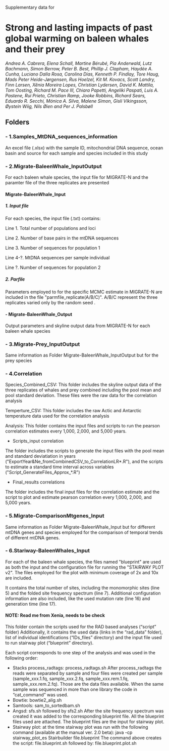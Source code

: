 Supplementary data for
# Strong and lasting impacts of past global warming on baleen whales and their prey

*Andrea A. Cabrera, Elena Schall, Martine Bérubé, Pia Anderwald, Lutz Bachmann, Simon Berrow, Peter B. Best, Phillip J. Clapham, Haydée A. Cunha, Luciano Dalla Rosa, Carolina Dias, Kenneth P. Findlay, Tore Haug, Mads Peter Heide-Jørgensen, Rus Hoelzel, Kit M. Kovacs, Scott Landry, Finn Larsen, Xênia Moreira Lopes, Christian Lydersen, David K. Mattila, Tom Oosting, Richard M. Pace III, Chiara Papetti, Angeliki Paspati, Luis A. Pastene, Rui Prieto, Christian Ramp, Jooke Robbins, Richard Sears, Eduardo R. Secchi, Mónica A. Silva, Malene Simon, Gísli Víkingsson, Øystein Wiig, Nils Øien and Per J. Palsbøll* 



## Folders
### - 1.Samples_MtDNA_sequences_information
	
An excel file (.xlsx) with the sample ID, mitochondrial DNA sequence, ocean basin and source for each sample and species included in this study
	
### - 2.Migrate-BaleenWhale_InputOutput
	
For each baleen whale species, the input file for MIGRATE-N and the paramter file of the three replicates are presented
	
#### Migrate-BaleenWhale_Input 

##### 1. Input file
For each species, the input file (.txt) contains:

Line 1. Total number of populations and loci

Line 2. Number of base pairs in the mtDNA sequences

Line 3. Number of sequences for population 1

Line 4-?. MtDNA sequences per sample individual

Line ?. Number of sequences for population 2
	
	
##### 2. Parfile
Parameters employed to for the specific MCMC estimate in MIGRATE-N are included
in the file "parmfile_replicate(A/B/C)". A/B/C represent the three replicates varied only by the random seed .

#### - Migrate-BaleenWhale_Output

Output parameters and skyline output data from MIGRATE-N for each baleen whale species


### - 3.Migrate-Prey_InputOutput

Same information as Folder Migrate-BaleenWhale_InputOutput but for the prey species 
	
### - 4.Correlation

Species_Combined_CSV: This folder includes the skyline output data of the three replicates of whales and prey combined
including the pool mean and pool standard deviation. 
These files were the raw data for the correlation analysis

Temperture_CSV: This folder includes the raw Actic and Antarctic temperature data used for the correlation analysis

Analysis: This folder contains the input files and scripts to run the pearson correlation estimates every 1,000, 2,000, and 5,000 years. 

- Scripts_input correlation

The folder includes the scripts to generate the input files with the pool mean and standard deviatiation in years 
("ExportYear&Ne_fromCombinedCSV_to_CorrelationLR*.R"),
and the scripts to estimate a standard time interval across variables
("Script_GenerateFiles_Approx_*.R")

- Final_results correlations

The folder includes the final input files for the correlation estimate and the script to plot and estimate pearson correlation every 1,000, 2,000, and 5,000 years.


### - 5.Migrate-ComparisonMtgenes_Input

Same information as Folder Migrate-BaleenWhale_Input but for different mtDNA genes and species 
employed for the comparison of temporal trends of different mtDNA genes.


### - 6.Stariway-BaleenWhales_Input

For each of the baleen whale species, the files named "blueprint" are used as both the input and the configuration file for running the "STAIRWAY PLOT v2". The files employed for the plot with minimum coverage of 2x and 10x are included. 

It contains the total number of sites, including the monomorphic sites (line 5) and the folded site frequency spectrum (line 7).
Additional configuration information are also included, like the used mutation rate (line 16) and generation time (line 17).

#### NOTE: Read me from Xenia, needs to be check
This folder contain the scripts used for the RAD based analyses (“script” folder)
Additionally, it contains the used data (links in the “rad_data” folder), list of individual identifications (“IDs_files” directory) and the input file used to run stairway plot (“blueprint” directory). 

Each script corresponds to one step of the analysis and was used in the following order:
- Stacks process_radtags: process_radtags.sh
After process_radtags the reads were separated by sample and four files were created per sample (sample_xxx.1.fq, sample_xxx.2.fq, sample_xxx.rem.1.fq, sample_xxx.rem.2.fq). Those are the data files available.
When the same sample was sequenced in more than one library the code in “cat_command” was used.
- Bowtie: bowtie2_alig.sh
- Samtools: sam_to_sortedbam.sh
-  Angsd: sfs.sh followed by sfs2.sh
After the site frequency spectrum was created it was added to the corresponding blueprint file. All the blueprint files used are attached. The blueprint files are the input for stairway plot.
-  Stairway plot: at the time stairway plot was run with the following command (available at the manual ver. 2.0 beta): 
java -cp stairway_plot_es Stairbuilder file.blueprint
The command above creates the script: file.blueprint.sh
followed by: file.blueprint.plot.sh
